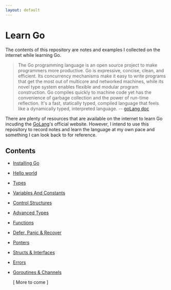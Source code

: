 ```yaml
---
layout: default
---
```

# Learn Go

The contents of this repository are notes and examples I collected on the internet while learning Go. 

> The Go programming language is an open source project to make programmers more productive. Go is expressive, concise, clean, and efficient. Its concurrency mechanisms make it easy to write programs that get the most out of multicore and networked machines, while its novel type system enables flexible and modular program construction. Go compiles quickly to machine code yet has the convenience of garbage collection and the power of run-time reflection. It's a fast, statically typed, compiled language that feels like a dynamically typed, interpreted language.
 -- [goLang doc](https://golang.org/doc/)

There are plenty of resources that are available on the internet to learn Go incuding the [GoLang](https://golang.org/doc/)'s official website. However, I intend to use this repository to record notes and learn the language at my own pace and something I can look back to for reference.

## Contents


* [Installing Go](./lessons/installing.html)
* [Hello world](./lessons/helloworld.html)
* [Types](./lessons/types.html)
* [Variables And Constants](./lessons/variables.html)
* [Control Structures](./lessons/controls.html)
* [Advanced Types](./lessons/advancedtypes.html)
* [Functions](./lessons/functions.html)
* [Defer, Panic & Recover](./lessons/deferpanicrecover.html)
* [Ponters](./lessons/pointers.html)
* [Structs & Interfaces](./lessons/structsinterfaces.html)
* [Errors](./lessons/errors.html)
* [Goroutines & Channels](./lessons/goroutineschannels.html)
  
  [ More to come ]